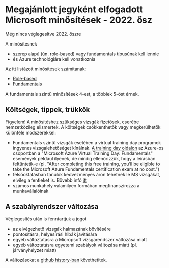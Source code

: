 # Megajánlott jegyként elfogadott Microsoft minősítések - 2022. ősz
Még nincs véglegesítve 2022. őszre

A minősítésnek 
* szerep alapú (ún. role-based) vagy fundamentals típusúnak kell lennie
* és Azure technológiára kell vonatkoznia

Az itt listázott minősítések számítanak:
* [Role-based](https://docs.microsoft.com/en-us/learn/certifications/browse/?products=azure&type=role-based)
* [Fundamentals](https://docs.microsoft.com/en-us/learn/certifications/browse/?certificationtype=role-based&resource_type=certification&type=fundamentals&products=azure)

A fundamentals szintű minősítések 4-est, a többiek 5-öst érnek.

## Költségek, tippek, trükkök

Figyelem! A minősítéshez szükséges vizsgák fizetősek, cserébe nemzetközileg elismertek. A költségek csökkenthetők vagy megkerülhetők különféle módszerekkel:
* Fundamentals szintű vizsgák esetében a virtual training day programok ingyenes vizsgalehetőséget kínálnak. [A training day oldalon](https://www.microsoft.com/hu-hu/trainingdays) az Azure-os csoportban a "Microsoft Azure Virtual Training Day: Fundamentals" események például ilyenek, de mindig ellenőrizzük, hogy a leírásban feltüntetik-e (pl. "After completing this free training, you’ll be eligible to take the Microsoft Azure Fundamentals certification exam at no cost.")
* felsőoktatásban tanulók kedvezményes áron tehetnek le MS vizsgákat, elvileg a fentieket is. Bővebb infó [itt](https://docs.microsoft.com/en-us/learn/certifications/student-discounts)
* számos munkahely valamilyen formában megfinanszírozza a munkavállalóinak

## A szabályrendszer változása

Véglegesítés után is fenntartjuk a jogot
- az elvégezhető vizsgák halmazának bővítésére
- pontosításra, helyesírási hibák javítására
- egyéb változtatásra a Micropsoft vizsgarendszer változása miatt
- egyéb változtatásra egyetemi szabályok változása miatt (pl. járványhelyzet miatt)

A változásokat a [github history-ban](https://github.com/bmeaut/cloud/commits/master/minosites.md) követhetitek.
